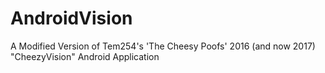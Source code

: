 # AndroidVision
A Modified Version of Tem254's 'The Cheesy Poofs' 2016 (and now 2017) "CheezyVision" Android Application
